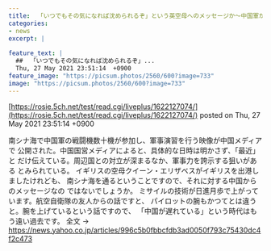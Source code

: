 ```yaml
---
title:  「いつでもその気になれば沈められるぞ」という英空母へのメッセージか〜中国軍が南シナ海で軍事演習 
categories:
- news
excerpt: |
  
feature_text: |
  ##  「いつでもその気になれば沈められるぞ」...
  Thu, 27 May 2021 23:51:14  +0900
feature_image: "https://picsum.photos/2560/600?image=733"
image: "https://picsum.photos/2560/600?image=733"
---
```


[https://rosie.5ch.net/test/read.cgi/liveplus/1622127074/](https://rosie.5ch.net/test/read.cgi/liveplus/1622127074/)
posted on Thu, 27 May 2021 23:51:14  +0900

<!--more-->

南シナ海で中国軍の戦闘機数十機が参加し、軍事演習を行う映像が中国メディアで 公開された。中国国営メディアによると、具体的な日時は明かさず、「最近」と だけ伝えている。周辺国との対立が深まるなか、軍事力を誇示する狙いがある とみられている。 イギリスの空母クイーン・エリザベスがイギリスを出港しましたけれども、 南シナ海を通るということですので、それに対する中国からのメッセージなの ではないでしょうか。 ミサイルの技術が日進月歩で上がっています。航空自衛隊の友人からの話ですと、 パイロットの腕もかつてとは違うと。腕を上げているという話ですので、 「中国が遅れている」という時代はもう遠い過去です。 全文 → https://news.yahoo.co.jp/articles/996c5b0fbbcfdb3ad0050f793c75430dc4f2c473
